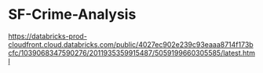 # SF-Crime-Analysis

https://databricks-prod-cloudfront.cloud.databricks.com/public/4027ec902e239c93eaaa8714f173bcfc/1039068347590276/2011935359915487/5059199660305585/latest.html
